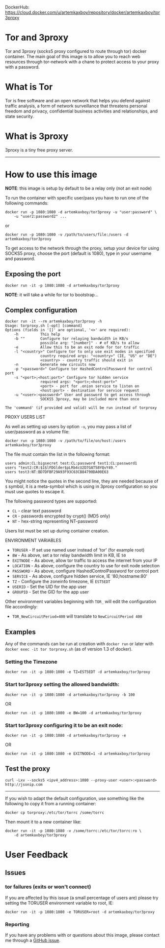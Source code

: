 DockerHub: <https://cloud.docker.com/u/artemkaxboy/repository/docker/artemkaxboy/tor3proxy>

# Tor and 3proxy

Tor and 3proxy (socks5 proxy configured to route through tor) docker container.
The main goal of this image is to allow you to reach web resources through
tor-network with a chane to protect access to your proxy with a password.

# What is Tor

Tor is free software and an open network that helps you defend against traffic
analysis, a form of network surveillance that threatens personal freedom and
privacy, confidential business activities and relationships, and state security.

# What is 3proxy

3proxy is a tiny free proxy server.

---

# How to use this image

**NOTE**: this image is setup by default to be a relay only (not an exit node)

To run the container with specific user/pass you have to run one of the
following commands:

    docker run -p 1080:1080 -d artemkaxboy/tor3proxy -u "user:password" \
        -u "user2:password2" ...

or

    docker run -p 1080:1080 -v /path/to/users/file:/users -d artemkaxboy/tor3proxy

To get access to the network through the proxy, setup your device for using
SOCKS5 proxy, choose the port (default is 1080), type in your username
and password.

## Exposing the port

    docker run -it -p 1080:1080 -d artemkaxboy/tor3proxy

**NOTE**: it will take a while for tor to bootstrap...

## Complex configuration

    docker run -it --rm artemkaxboy/tor3proxy -h
    Usage: torproxy.sh [-opt] [command]
    Options (fields in '[]' are optional, '<>' are required):
        -h          This help
        -b ""       Configure tor relaying bandwidth in KB/s
                    possible arg: "[number]" - # of KB/s to allow
        -e          Allow this to be an exit node for tor traffic
        -l "<country>" Configure tor to only use exit nodes in specified
                    country required args: "<country>" (IE, "US" or "DE")
                    <country> - country traffic should exit in
        -n          Generate new circuits now
        -p "<password>" Configure tor HashedControlPassword for control port
        -s "<port>;<host:port>" Configure tor hidden service
                    required args: "<port>;<host:port>"
                    <port> - port for .onion service to listen on
                    <host:port> - destination for service request
        -u "<user>:<password>" User and password to get access through
                    SOCKS5 3proxy, may be included more than once

    The 'command' (if provided and valid) will be run instead of torproxy

PROXY USERS LIST

As well as setting up users by option `-u`, you may pass a list of
user/password as a volume file:

    docker run -p 1080:1080 -v /path/to/file/on/host:/users artemkaxboy/tor3proxy

The file must contain the list in the following format:
    
    users admin:CL:bigsecret test:CL:password test1:CL:password1
    users "test2:CR:$1$lFDGlder$pLRb4cU2D7GAT58YQvY49."
    users test3:NT:BD7DFBF29A93F93C63CB84790DA00E63

You might notice the quotes in the second line, they are needed because of
`$` symbol, it is a meta-symbol which is using in 3proxy configuration so
you must use quotes to escape it.

The following password types are supported:
* `CL` - clear text password
* `CR` - passwords encrypted by crypt() (MD5 only)
* `NT` - hex-string representing NT-password

Users list must be set up during container creation.

ENVIRONMENT VARIABLES

* `TORUSER` - If set use named user instead of 'tor' (for example root)
* `BW` - As above, set a tor relay bandwidth limit in KB, IE `50`
* `EXITNODE` - As above, allow tor traffic to access the internet from your IP
* `LOCATION` - As above, configure the country to use for exit node selection
* `PASSWORD` - As above, configure HashedControlPassword for control port
* `SERVICE` - As above, configure hidden service, IE '80;hostname:80'
* `TZ` - Configure the zoneinfo timezone, IE `EST5EDT`
* `USERID` - Set the UID for the app user
* `GROUPID` - Set the GID for the app user

Other environment variables beginning with `TOR_` will edit the configuration
file accordingly:

* `TOR_NewCircuitPeriod=400` will translate to `NewCircuitPeriod 400`

## Examples

Any of the commands can be run at creation with `docker run` or later with
`docker exec -it tor torproxy.sh` (as of version 1.3 of docker).

### Setting the Timezone

    docker run -it -p 1080:1080 -e TZ=EST5EDT -d artemkaxboy/tor3proxy

### Start tor3proxy setting the allowed bandwidth:

    docker run -it -p 1080:1080 -d artemkaxboy/tor3proxy -b 100

OR

    docker run -it -p 1080:1080 -e BW=100 -d artemkaxboy/tor3proxy

### Start tor3proxy configuring it to be an exit node:

    docker run -it -p 1080:1080 -d artemkaxboy/tor3proxy -e

OR

    docker run -it -p 1080:1080 -e EXITNODE=1 -d artemkaxboy/tor3proxy

## Test the proxy

    curl -Lxv --socks5 <ipv4_address>:1080 --proxy-user <user>:<password> http://jsonip.com

---

If you wish to adapt the default configuration, use something like the following
to copy it from a running container:

    docker cp torproxy:/etc/tor/torrc /some/torrc

Then mount it to a new container like:

    docker run -it -p 1080:1080 -v /some/torrc:/etc/tor/torrc:ro \
        -d artemkaxboy/tor3proxy

# User Feedback

## Issues

### tor failures (exits or won't connect)

If you are affected by this issue (a small percentage of users are) please try
setting the TORUSER environment variable to root, IE:

    docker run -it -p 1080:1080 -e TORUSER=root -d artemkaxboy/tor3proxy

### Reporting

If you have any problems with or questions about this image, please contact me
through a [GitHub issue](https://github.com/artemkaxboy/tor3proxy/issues).
